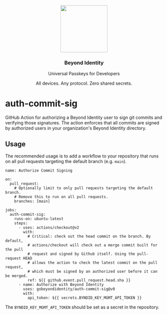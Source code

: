 <p align="center">
   <br/>
   <a href="https://developers.beyondidentity.com" target="_blank"><img src="https://user-images.githubusercontent.com/238738/178780350-489309c5-8fae-4121-a20b-562e8025c0ee.png" width="150px" ></a>
   <h3 align="center">Beyond Identity</h3>
   <p align="center">Universal Passkeys for Developers</p>
   <p align="center">
   All devices. Any protocol. Zero shared secrets. 
   </p>
</p>

# auth-commit-sig

GitHub Action for authorizing a Beyond Identity user to sign git commits and
verifying those signatures. The action enforces that all commits are signed by
authorized users in your organization's Beyond Identity directory.

## Usage

The recommended usage is to add a workflow to your repository that runs on all
pull requests targeting the default branch (e.g. `main`).

```
name: Authorize Commit Signing

on:
  pull_request:
    # Optionally limit to only pull requests targeting the default branch.
    # Remove this to run on all pull requests.
    branches: [main]

jobs:
  auth-commit-sig:
    runs-on: ubuntu-latest
    steps:
      - uses: actions/checkout@v2
        with:
          # Critical: check out the head commit on the branch. By default,
          # actions/checkout will check out a merge commit built for the pull
          # request and signed by Github itself. Using the pull-request HEAD
          # allows the action to check the latest commit on the pull request,
          # which must be signed by an authorized user before it can be merged.
          ref: ${{ github.event.pull_request.head.sha }}
      - name: Authorize with Beyond Identity
        uses: gobeyondidentity/auth-commit-sig@v0
        with:
          api_token: ${{ secrets.BYNDID_KEY_MGMT_API_TOKEN }}
```

The `BYNDID_KEY_MGMT_API_TOKEN` should be set as a secret in the repository.
